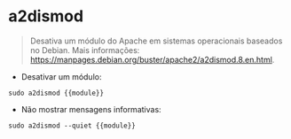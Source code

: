 # a2dismod

> Desativa um módulo do Apache em sistemas operacionais baseados no Debian.
> Mais informações: <https://manpages.debian.org/buster/apache2/a2dismod.8.en.html>.

- Desativar um módulo:

`sudo a2dismod {{module}}`

- Não mostrar mensagens informativas:

`sudo a2dismod --quiet {{module}}`
